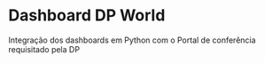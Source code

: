 # Dashboard DP World

Integração dos dashboards em Python com o Portal de conferência requisitado pela DP